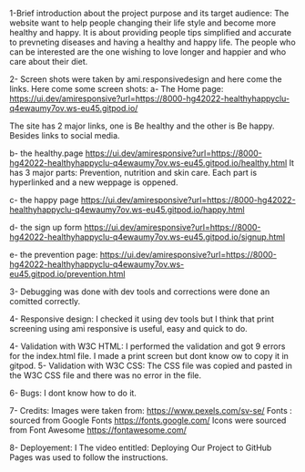1-Brief introduction about the project purpose and its target audience:
The website want to help people changing their life style and become more healthy and happy. It is about providing people tips simplified and accurate to prevneting diseases and having a healthy and happy life.
The people who can be interested are the one wishing to love longer and happier and who care about their diet.

2- Screen shots were taken by ami.responsivedesign and here come the links.
 Here come some screen shots: 
 a- The Home page:
 https://ui.dev/amiresponsive?url=https://8000-hg42022-healthyhappyclu-q4ewaumy7ov.ws-eu45.gitpod.io/

 The site has 2 major links, one is Be healthy and the other is Be happy. Besides links to social media.

 b- the healthy.page
 https://ui.dev/amiresponsive?url=https://8000-hg42022-healthyhappyclu-q4ewaumy7ov.ws-eu45.gitpod.io/healthy.html
 It has 3 major parts: Prevention, nutrition and skin care. Each part is hyperlinked and a new weppage is oppened.
 
 c- the happy page
 https://ui.dev/amiresponsive?url=https://8000-hg42022-healthyhappyclu-q4ewaumy7ov.ws-eu45.gitpod.io/happy.html
 
 d- the sign up form
 https://ui.dev/amiresponsive?url=https://8000-hg42022-healthyhappyclu-q4ewaumy7ov.ws-eu45.gitpod.io/signup.html

 e- the prevention page:
 https://ui.dev/amiresponsive?url=https://8000-hg42022-healthyhappyclu-q4ewaumy7ov.ws-eu45.gitpod.io/prevention.html
 

3- Debugging was done with dev tools and corrections were done an comitted correctly.

4- Responsive design: I checked it using dev tools but I think that print screening using ami responsive is useful, easy and quick to do.

4- Validation with W3C HTML:
I performed the validation and got 9 errors for the index.html file. I made a print screen but dont know ow to copy it in gitpod.
5- Validation with  W3C CSS:
The CSS file was copied and pasted in the W3C CSS file and there was no error in the file.

6- Bugs: I dont know how to do it.

7- Credits: Images were taken from:
https://www.pexels.com/sv-se/
Fonts :  sourced from Google Fonts https://fonts.google.com/
Icons were sourced from Font Awesome https://fontawesome.com/


8- Deployement: I The video entitled: Deploying Our Project to GitHub Pages was used to follow the instructions.



